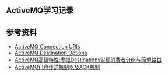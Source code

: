 ## ActiveMQ学习记录

## 参考资料
- [ActiveMQ Connection URIs](http://activemq.apache.org/activemq-connection-uris.html)
- [ActiveMQ Destination Options
](http://activemq.apache.org/destination-options.html)
- [ActiveMQ高级特性:虚拟Destinations实现消费者分组与简单路由](http://blog.csdn.net/kimmking/article/details/9773085)
- [ActiveMQ讯息传送机制以及ACK机制](http://blog.csdn.net/lulongzhou_llz/article/details/42270113)